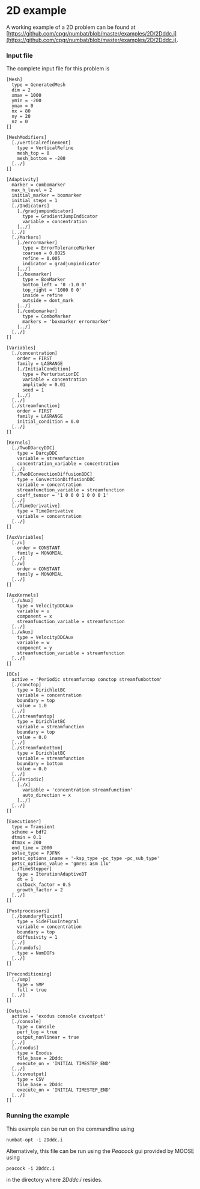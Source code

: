 # 2D example

A working example of a 2D problem can be found at [https://github.com/cpgr/numbat/blob/master/examples/2D/2Dddc.i](https://github.com/cpgr/numbat/blob/master/examples/2D/2Dddc.i).


### Input file

The complete input file for this problem is

    [Mesh]
      type = GeneratedMesh
      dim = 2
      xmax = 1000
      ymin = -200
      ymax = 0
      nx = 80
      ny = 20
      nz = 0
    []

    [MeshModifiers]
      [./verticalrefinement]
        type = VerticalRefine
        mesh_top = 0
        mesh_bottom = -200
      [../]
    []

    [Adaptivity]
      marker = combomarker
      max_h_level = 2
      initial_marker = boxmarker
      initial_steps = 1
      [./Indicators]
        [./gradjumpindicator]
          type = GradientJumpIndicator
          variable = concentration
        [../]
      [../]
      [./Markers]
        [./errormarker]
          type = ErrorToleranceMarker
          coarsen = 0.0025
          refine = 0.005
          indicator = gradjumpindicator
        [../]
        [./boxmarker]
          type = BoxMarker
          bottom_left = '0 -1.0 0'
          top_right = '1000 0 0'
          inside = refine
          outside = dont_mark
        [../]
        [./combomarker]
          type = ComboMarker
          markers = 'boxmarker errormarker'
        [../]
      [../]
    []

    [Variables]
      [./concentration]
        order = FIRST
        family = LAGRANGE
        [./InitialCondition]
          type = PerturbationIC
          variable = concentration
          amplitude = 0.01
          seed = 1
        [../]
      [../]
      [./streamfunction]
        order = FIRST
        family = LAGRANGE
        initial_condition = 0.0
      [../]
    []

    [Kernels]
      [./TwoDDarcyDDC]
        type = DarcyDDC
        variable = streamfunction
        concentration_variable = concentration
      [../]
      [./TwoDConvectionDiffusionDDC]
        type = ConvectionDiffusionDDC
        variable = concentration
        streamfunction_variable = streamfunction
        coeff_tensor = '1 0 0 0 1 0 0 0 1'
      [../]
      [./TimeDerivative]
        type = TimeDerivative
        variable = concentration
      [../]
    []

    [AuxVariables]
      [./u]
        order = CONSTANT
        family = MONOMIAL
      [../]
      [./w]
        order = CONSTANT
        family = MONOMIAL
      [../]
    []

    [AuxKernels]
      [./uAux]
        type = VelocityDDCAux
        variable = u
        component = x
        streamfunction_variable = streamfunction
      [../]
      [./wAux]
        type = VelocityDDCAux
        variable = w
        component = y
        streamfunction_variable = streamfunction
      [../]
    []

    [BCs]
      active = 'Periodic streamfuntop conctop streamfunbottom'
      [./conctop]
        type = DirichletBC
        variable = concentration
        boundary = top
        value = 1.0
      [../]
      [./streamfuntop]
        type = DirichletBC
        variable = streamfunction
        boundary = top
        value = 0.0
      [../]
      [./streamfunbottom]
        type = DirichletBC
        variable = streamfunction
        boundary = bottom
        value = 0.0
      [../]
      [./Periodic]
        [./x]
          variable = 'concentration streamfunction'
          auto_direction = x
        [../]
      [../]
    []

    [Executioner]
      type = Transient
      scheme = bdf2
      dtmin = 0.1
      dtmax = 200
      end_time = 2000
      solve_type = PJFNK
      petsc_options_iname = '-ksp_type -pc_type -pc_sub_type'
      petsc_options_value = 'gmres asm ilu'
      [./TimeStepper]
        type = IterationAdaptiveDT
        dt = 1
        cutback_factor = 0.5
        growth_factor = 2
      [../]
    []

    [Postprocessors]
      [./boundaryfluxint]
        type = SideFluxIntegral
        variable = concentration
        boundary = top
        diffusivity = 1
      [../]
      [./numdofs]
        type = NumDOFs
      [../]
    []

    [Preconditioning]
      [./smp]
        type = SMP
        full = true
      [../]
    []

    [Outputs]
      active = 'exodus console csvoutput'
      [./console]
        type = Console
        perf_log = true
        output_nonlinear = true
      [../]
      [./exodus]
        type = Exodus
        file_base = 2Dddc
        execute_on = 'INITIAL TIMESTEP_END'
      [../]
      [./csvoutput]
        type = CSV
        file_base = 2Dddc
        execute_on = 'INITIAL TIMESTEP_END'
      [../]
    []

### Running the example

This example can be run on the commandline using

    numbat-opt -i 2Dddc.i

Alternatively, this file can be run using the *Peacock* gui provided by MOOSE using

    peacock -i 2Dddc.i

in the directory where *2Dddc.i* resides.
